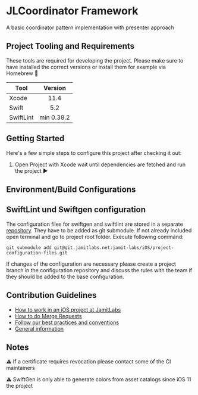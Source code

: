 # JLCoordinator Framework
A basic coordinator pattern implementation with presenter approach

## Project Tooling and Requirements
These tools are required for developing the project. Please make sure to have installed the correct versions or install them for example via Homebrew 🍻

| Tool                          | Version        |
| ------------------------------|:-------------: |
| Xcode                         | 11.4           |
| Swift                         | 5.2            |
| SwiftLint                     | min 0.38.2     |

## Getting Started

Here's a few simple steps to configure this project after checking it out:

1. Open Project with Xcode wait until dependencies are fetched and run the project ▶️

## Environment/Build Configurations

## SwiftLint und Swiftgen configuration
The configuration files for swiftgen and swiftlint are stored in a separate [repository](https://git.jamitlabs.net/jamit-labs/iOS/project-configuration-files). They have to be added as git submodule.
If not already included open terminal and go to project root folder. Execute following command:

```
git submodule add git@git.jamitlabs.net:jamit-labs/iOS/project-configuration-files.git
```

If changes of the configuration are necessary please create a project branch in the configuration repository and discuss the rules with the team if they should be added to the base configuration.

## Contribution Guidelines
- [How to work in an iOS project at JamitLabs](https://www.notion.so/jamitlabs/WIP-Einstieg-in-die-iOS-Entwicklung-80f531c2a4ef4525bda873958e6c1849)
- [How to do Merge Requests](https://www.notion.so/jamitlabs/How-To-Manage-Merge-Request-FAQ-167bc39b324a4c829281426f8d935dcc)
- [Follow our best practices and conventions](https://www.notion.so/jamitlabs/Best-Practices-Know-How-c8f0ab2969ff40e6b6a97833466493a6)
- [General information](https://www.notion.so/jamitlabs/Apple-Devs-23e4ee8c9a984c84a187e1d3bdfdedbb)

## Notes 
⚠️ If a certificate requires revocation please contact some of the CI maintainers

⚠️ SwiftGen is only able to generate colors from asset catalogs since iOS 11 the project 
